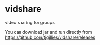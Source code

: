 vidshare
========

video sharing for groups


You can download jar and run directly from https://github.com/tjgillies/vidshare/releases
